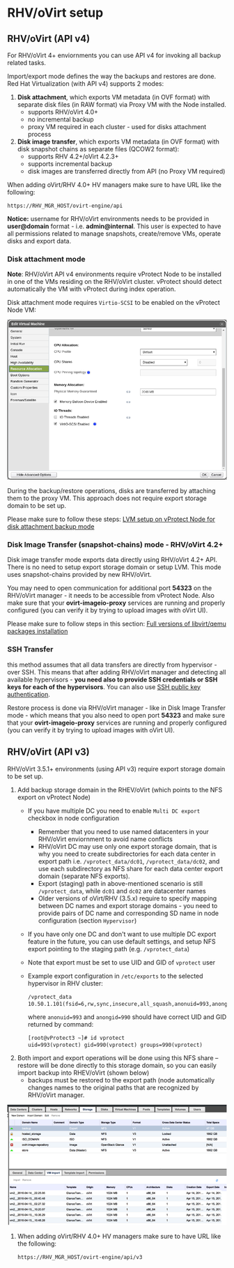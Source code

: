 # RHV/oVirt setup

## RHV/oVirt \(API v4\)

For RHV/oVirt 4+ enviornments you can use API v4 for invoking all backup related tasks.

Import/export mode defines the way the backups and restores are done. Red Hat Virtualization \(with API v4\) supports 2 modes:

1. **Disk attachment**, which exports VM metadata \(in OVF format\) with separate disk files \(in RAW format\) via Proxy VM with the Node installed.
   * supports RHV/oVirt 4.0+
   * no incremental backup
   * proxy VM required in each cluster - used for disks attachment process
2. **Disk image transfer**, which exports VM metadata \(in OVF format\) with disk snapshot chains as separate files \(QCOW2 format\):
   * supports RHV 4.2+/oVirt 4.2.3+
   * supports incremental backup
   * disk images are transferred directly from API \(no Proxy VM required\)

When adding oVirt/RHV 4.0+ HV managers make sure to have URL like the following:

```text
https://RHV_MGR_HOST/ovirt-engine/api
```

**Notice:** username for RHV/oVirt environments needs to be provided in **user@domain** format - i.e. **admin@internal**. This user is expected to have all permissions related to manage snapshots, create/remove VMs, operate disks and export data.

### Disk attachment mode

**Note**: RHV/oVirt API v4 environments require vProtect Node to be installed in one of the VMs residing on the RHV/oVirt cluster. vProtect should detect automatically the VM with vProtect during index operation.

Disk attachment mode requires `Virtio-SCSI` to be enabled on the vProtect Node VM:

![](../../.gitbook/assets/setup_rhv-vitrio-scsi.png)

During the backup/restore operations, disks are transferred by attaching them to the proxy VM. This approach does not require export storage domain to be set up.

Please make sure to follow these steps: [LVM setup on vProtect Node for disk attachment backup mode](../setup_lvm.md)

### Disk Image Transfer \(snapshot-chains\) mode - RHV/oVirt 4.2+

Disk image transfer mode exports data directly using RHV/oVirt 4.2+ API. There is no need to setup export storage domain or setup LVM. This mode uses snapshot-chains provided by new RHV/oVirt.

You may need to open communication for additional port **54323** on the RHV/oVirt manager - it needs to be accessible from vProtect Node. Also make sure that your **ovirt-imageio-proxy** services are running and properly configured \(you can verify it by trying to upload images with oVirt UI\).

Please make sure to follow steps in this section: [Full versions of libvirt/qemu packages installation](../../install/install_libvirt_qemu.md)

### SSH Transfer

this method assumes that all data transfers are directly from hypervisor - over SSH. This means that after adding RHV/oVirt manager and detecting all available hypervisors - **you need also to provide SSH credentials or SSH keys for each of the hypervisors**. You can also use [SSH public key authentication](../../install/ssh-public-key-authentication.md).

Restore process is done via RHV/oVirt manager - like in Disk Image Transfer mode - which means that you also need to open port **54323** and make sure that your **ovirt-imageio-proxy** services are running and properly configured \(you can verify it by trying to upload images with oVirt UI\).

## RHV/oVirt \(API v3\)

RHV/oVirt 3.5.1+ environments \(using API v3\) require export storage domain to be set up.

1. Add backup storage domain in the RHEV/oVirt \(which points to the NFS export on vProtect Node\)
   * If you have multiple DC you need to enable `Multi DC export` checkbox in node configuration
     * Remember that you need to use named datacenters in your RHV/oVirt enviornment to avoid name conflicts
     * RHV/oVirt DC may use only one export storage domain, that is why you need to create subdirectories for each data center in export path i.e. `/vprotect_data/dc01`, `/vprotect_data/dc02`, and use each subdirectory as NFS share for each data center export domain \(separate NFS exports\).
     * Export \(staging\) path in above-mentioned scenario is still `/vprotect_data`, while `dc01` and `dc02` are datacenter names
     * Older versions of oVirt/RHV \(3.5.x\) require to specify mapping between DC names and export storage domains - you need to provide pairs of DC name and corresponding SD name in node configuration \(section `Hypervisor`\)
   * If you have only one DC and don't want to use multiple DC export feature in the future, you can use default settings, and setup NFS export pointing to the staging path \(e.g. `/vprotect_data`\)
   * Note that export must be set to use UID and GID of `vprotect` user
   * Example export configuration in `/etc/exports` to the selected hypervisor in RHV cluster:

     ```text
     /vprotect_data    10.50.1.101(fsid=6,rw,sync,insecure,all_squash,anonuid=993,anongid=990)
     ```

     where `anonuid=993` and `anongid=990` should have correct UID and GID returned by command:

     ```text
     [root@vProtect3 ~]# id vprotect
     uid=993(vprotect) gid=990(vprotect) groups=990(vprotect)
     ```
2. Both import and export operations will be done using this NFS share – restore will be done directly to this storage domain, so you can easily import backup into RHEV/oVirt \(shown below\)
   * backups must be restored to the export path \(node automatically changes names to the original paths that are recognized by RHV/oVirt manager.

![](../../.gitbook/assets/setup_rhv-storagedomain%20%281%29.png)

1. When adding oVirt/RHV 4.0+ HV managers make sure to have URL like the following:

   ```text
   https://RHV_MGR_HOST/ovirt-engine/api/v3
   ```

